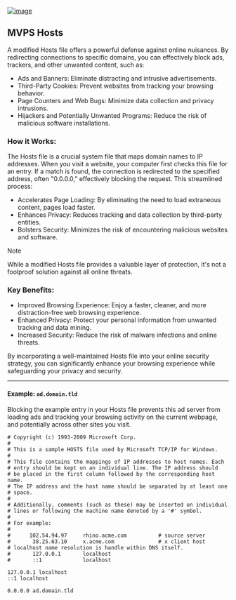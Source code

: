 [![image](https://github.com/user-attachments/assets/2dff01e7-b67b-40f0-9aa3-dfac455e172a)
](http://winhelp2002.mvps.org/hosts.htm)

## MVPS Hosts

A modified Hosts file offers a powerful defense against online nuisances. By redirecting connections to specific domains, you can effectively block ads, trackers, and other unwanted content, such as:

- Ads and Banners: Eliminate distracting and intrusive advertisements.
- Third-Party Cookies: Prevent websites from tracking your browsing behavior.
- Page Counters and Web Bugs: Minimize data collection and privacy intrusions.
- Hijackers and Potentially Unwanted Programs: Reduce the risk of malicious software installations.

### How it Works:

The Hosts file is a crucial system file that maps domain names to IP addresses. When you visit a website, your computer first checks this file for an entry. If a match is found, the connection is redirected to the specified address, often "0.0.0.0," effectively blocking the request. This streamlined process:

- Accelerates Page Loading: By eliminating the need to load extraneous content, pages load faster.
- Enhances Privacy: Reduces tracking and data collection by third-party entities.
- Bolsters Security: Minimizes the risk of encountering malicious websites and software.

> [!NOTE]  
> While a modified Hosts file provides a valuable layer of protection, it's not a foolproof solution against all online threats.

### Key Benefits:
- Improved Browsing Experience: Enjoy a faster, cleaner, and more distraction-free web browsing experience.
- Enhanced Privacy: Protect your personal information from unwanted tracking and data mining.
- Increased Security: Reduce the risk of malware infections and online threats.

By incorporating a well-maintained Hosts file into your online security strategy, you can significantly enhance your browsing experience while safeguarding your privacy and security.

---

#### Example: `ad.domain.tld`
Blocking the example entry in your Hosts file prevents this ad server from loading ads and tracking your browsing activity on the current webpage, and potentially across other sites you visit.

```
# Copyright (c) 1993-2009 Microsoft Corp.
#
# This is a sample HOSTS file used by Microsoft TCP/IP for Windows.
#
# This file contains the mappings of IP addresses to host names. Each
# entry should be kept on an individual line. The IP address should
# be placed in the first column followed by the corresponding host name.
# The IP address and the host name should be separated by at least one
# space.
#
# Additionally, comments (such as these) may be inserted on individual
# lines or following the machine name denoted by a '#' symbol.
#
# For example:
#
#      102.54.94.97     rhino.acme.com          # source server
#       38.25.63.10     x.acme.com              # x client host
# localhost name resolution is handle within DNS itself.
#       127.0.0.1       localhost
#       ::1             localhost

127.0.0.1 localhost
::1 localhost

0.0.0.0 ad.domain.tld

```
